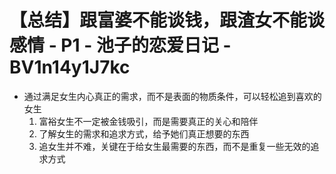 # 【总结】跟富婆不能谈钱，跟渣女不能谈感情 - P1 - 池子的恋爱日记 - BV1n14y1J7kc

-   通过满足女生内心真正的需求，而不是表面的物质条件，可以轻松追到喜欢的女生
    1.  富裕女生不一定被金钱吸引，而是需要真正的关心和陪伴
    2.  了解女生的需求和追求方式，给予她们真正想要的东西
    3.  追女生并不难，关键在于给女生最需要的东西，而不是重复一些无效的追求方式